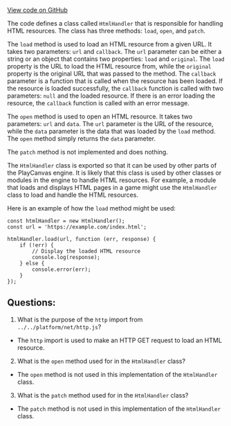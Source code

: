 [View code on GitHub](https://github.com/playcanvas/engine/src/framework/handlers/html.js)

The code defines a class called `HtmlHandler` that is responsible for handling HTML resources. The class has three methods: `load`, `open`, and `patch`. 

The `load` method is used to load an HTML resource from a given URL. It takes two parameters: `url` and `callback`. The `url` parameter can be either a string or an object that contains two properties: `load` and `original`. The `load` property is the URL to load the HTML resource from, while the `original` property is the original URL that was passed to the method. The `callback` parameter is a function that is called when the resource has been loaded. If the resource is loaded successfully, the `callback` function is called with two parameters: `null` and the loaded resource. If there is an error loading the resource, the `callback` function is called with an error message.

The `open` method is used to open an HTML resource. It takes two parameters: `url` and `data`. The `url` parameter is the URL of the resource, while the `data` parameter is the data that was loaded by the `load` method. The `open` method simply returns the `data` parameter.

The `patch` method is not implemented and does nothing.

The `HtmlHandler` class is exported so that it can be used by other parts of the PlayCanvas engine. It is likely that this class is used by other classes or modules in the engine to handle HTML resources. For example, a module that loads and displays HTML pages in a game might use the `HtmlHandler` class to load and handle the HTML resources. 

Here is an example of how the `load` method might be used:

```
const htmlHandler = new HtmlHandler();
const url = 'https://example.com/index.html';

htmlHandler.load(url, function (err, response) {
    if (!err) {
        // Display the loaded HTML resource
        console.log(response);
    } else {
        console.error(err);
    }
});
```
## Questions: 
 1. What is the purpose of the `http` import from `../../platform/net/http.js`?
- The `http` import is used to make an HTTP GET request to load an HTML resource.

2. What is the `open` method used for in the `HtmlHandler` class?
- The `open` method is not used in this implementation of the `HtmlHandler` class.

3. What is the `patch` method used for in the `HtmlHandler` class?
- The `patch` method is not used in this implementation of the `HtmlHandler` class.